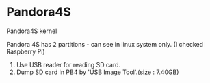 # Pandora4S
Pandora4S kernel

Pandora 4S has 2 partitions - can see in linux system only. (I checked Raspberry Pi)
1. Use USB reader for reading SD card.
2. Dump SD card in PB4 by 'USB Image Tool'.(size : 7.40GB)


